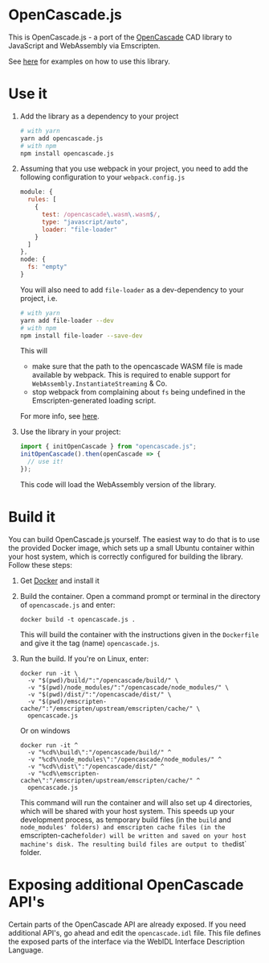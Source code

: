 OpenCascade.js
==============

This is OpenCascade.js - a port of the [OpenCascade](https://www.opencascade.com/) CAD library to JavaScript and WebAssembly via Emscripten.

See [here](https://github.com/donalffons/opencascade.js-examples) for examples on how to use this library.

# Use it

1. Add the library as a dependency to your project

    ```sh
    # with yarn
    yarn add opencascade.js
    # with npm
    npm install opencascade.js
    ```

2. Assuming that you use webpack in your project, you need to add the following configuration to your `webpack.config.js`

    ``` javascript
    module: {
      rules: [
        {
          test: /opencascade\.wasm\.wasm$/,
          type: "javascript/auto",
          loader: "file-loader"
        }
      ]
    },
    node: {
      fs: "empty"
    }
    ```
    You will also need to add `file-loader` as a dev-dependency to your project, i.e.

    ```sh
    # with yarn
    yarn add file-loader --dev
    # with npm
    npm install file-loader --save-dev
    ```

    This will

    * make sure that the path to the opencascade WASM file is made available by webpack. This is required to enable support for `WebAssembly.InstantiateStreaming` & Co.
    * stop webpack from complaining about `fs` being undefined in the Emscripten-generated loading script.
    
    For more info, see [here](https://gist.github.com/surma/b2705b6cca29357ebea1c9e6e15684cc).

3. Use the library in your project:
    ``` javascript
    import { initOpenCascade } from "opencascade.js";
    initOpenCascade().then(openCascade => {
      // use it!
    });
    ```
    This code will load the WebAssembly version of the library.

# Build it

You can build OpenCascade.js yourself. The easiest way to do that is to use the provided Docker image, which sets up a small Ubuntu container within your host system, which is correctly configured for building the library. Follow these steps:

1. Get [Docker](https://www.docker.com/) and install it

2. Build the container. Open a command prompt or terminal in the directory of `opencascade.js` and enter:
    ```
    docker build -t opencascade.js .
    ```
    This will build the container with the instructions given in the `Dockerfile` and give it the tag (name) `opencascade.js`.

3. Run the build. If you're on Linux, enter:
    ```
    docker run -it \
      -v "$(pwd)/build/":"/opencascade/build/" \
      -v "$(pwd)/node_modules/":"/opencascade/node_modules/" \
      -v "$(pwd)/dist/":"/opencascade/dist/" \
      -v "$(pwd)/emscripten-cache/":"/emscripten/upstream/emscripten/cache/" \
      opencascade.js
    ```
    Or on windows
    ```
    docker run -it ^
      -v "%cd%\build\":"/opencascade/build/" ^
      -v "%cd%\node_modules\":"/opencascade/node_modules/" ^
      -v "%cd%\dist\":"/opencascade/dist/" ^
      -v "%cd%\emscripten-cache\":"/emscripten/upstream/emscripten/cache/" ^
      opencascade.js
    ```
    This command will run the container and will also set up 4 directories, which will be shared with your host system. This speeds up your development process, as temporary build files (in the `build` and `node_modules' folders) and emscripten cache files (in the `emscripten-cache` folder) will be written and saved on your host machine's disk. The resulting build files are output to the `dist` folder.

# Exposing additional OpenCascade API's

Certain parts of the OpenCascade API are already exposed. If you need additional API's, go ahead and edit the `opencascade.idl` file. This file defines the exposed parts of the interface via the WebIDL Interface Description Language.
